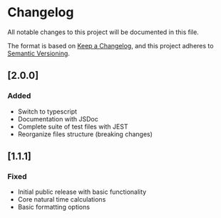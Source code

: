 # Changelog

All notable changes to this project will be documented in this file.

The format is based on [Keep a Changelog](https://keepachangelog.com/en/1.0.0/),
and this project adheres to [Semantic Versioning](https://semver.org/spec/v2.0.0.html).

## [2.0.0]

### Added
- Switch to typescript
- Documentation with JSDoc
- Complete suite of test files with JEST
- Reorganize files structure (breaking changes)

## [1.1.1]

### Fixed
- Initial public release with basic functionality
- Core natural time calculations
- Basic formatting options 